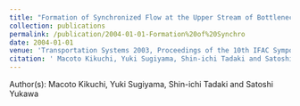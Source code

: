 ```yaml
---
title: "Formation of Synchronized Flow at the Upper Stream of Bottleneck in Optimal Velocity Model"
collection: publications
permalink: /publication/2004-01-01-Formation%20of%20Synchro
date: 2004-01-01
venue: 'Transportation Systems 2003, Proceedings of the 10th IFAC Symposium'
citation: ' Macoto Kikuchi, Yuki Sugiyama, Shin-ichi Tadaki and Satoshi Yukawa, Formation of Synchronized Flow at the Upper Stream of Bottleneck in Optimal Velocity Model, Transportation Systems 2003, Proceedings of the 10th IFAC Symposium, 347, (2004)'
---
```


Author(s):  Macoto Kikuchi, Yuki Sugiyama, Shin-ichi Tadaki and Satoshi Yukawa
